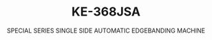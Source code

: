 ---
templateKey: product-item
description: 'Model: KE-368JSA

  D:40 (40 mm of the witdh)

  Feeding speed: 23 meter/minute

  Piece clearence: 65 mm'
image: /img/ke-368jsa.jpg
parameters:
- description: [Pre-milling Unit, '2 motors  2.2 kW, 12.000 rpm with jumping function',
    Up / down adjustment, Extra cabin only for  pre-milling unit]
  image: /img/ke-368jsa_param_1.jpg
  title: Pre-milling Unit
- description: []
  image: /img/ke-368jsa_param_2.jpg
  title: ''
- description: []
  image: /img/ke-368jsa_param_3.jpg
  title: ''
- description: []
  image: /img/ke-368jsa_param_4.jpg
  title: ''
- description: []
  image: /img/ke-368jsa_param_5.jpg
  title: ''
- description: []
  image: /img/ke-368jsa_param_6.jpg
  title: ''
- description: []
  image: /img/ke-368jsa_param_7.jpg
  title: ''
- description: []
  image: /img/ke-368jsa_param_8.jpg
  title: ''
- description: []
  image: /img/ke-368jsa_param_9.jpg
  title: ''
subtitle: SPECIAL SERIES SINGLE SIDE AUTOMATIC EDGEBANDING MACHINE
title: KE-368JSA
---